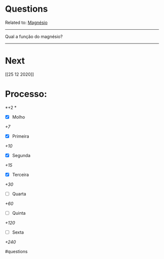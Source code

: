 # Questions
Related to: [Magnésio](Magn%C3%A9sio.md)

---

Qual a função do magnésio?

---
# Next
[[25 12 2020]]
# Processo:
*+2 *

- [x] Molho  

*+7* 

- [x] Primeira 

*+10* 

- [x] Segunda

*+15* 

- [x] Terceira 

*+30* 

- [ ] Quarta 

*+60* 

- [ ] Quinta 

*+120* 

- [ ] Sexta 

*+240* 


#questions